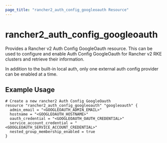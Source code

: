 ```yaml
---
page_title: "rancher2_auth_config_googleoauth Resource"
---
```


# rancher2\_auth\_config\_googleoauth

Provides a Rancher v2 Auth Config GoogleOauth resource. This can be used to configure and enable Auth Config GoogleOauth for Rancher v2 RKE clusters and retrieve their information.

In addition to the built-in local auth, only one external auth config provider can be enabled at a time.

## Example Usage

```hcl
# Create a new rancher2 Auth Config GoogleOauth
resource "rancher2_auth_config_googleoauth" "googleoauth" {
  admin_email = "<GOOGLEOAUTH_ADMIN_EMAIL>"
  hostname = "<GOOGLEOAUTH_HOSTNAME>"
  oauth_credential = "<GOOGLEOAUTH_OAUTH_CREDENTIAL>"
  service_account_credential = "<GOOGLEOAUTH_SERVICE_ACCOUNT_CREDENTIAL>"
  nested_group_membership_enabled = true
}
```